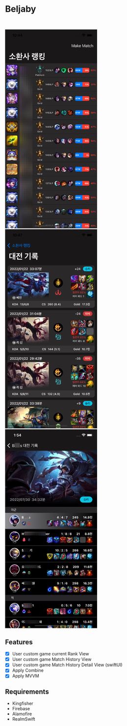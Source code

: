 # Beljaby
<br />
<p align="row">
<img src= "gitImage/rankview.png" width="300" >
<img src= "gitImage/matchview.png" width="300" >
<img src= "gitImage/matchDetailView.png" width="300" >
</p>

## Features

- [x] User custom game current Rank View
- [x] User custom game Match History View
- [x] User custom game Match History Detail View (swiftUI) 
- [x] Apply Combine
- [x] Apply MVVM

## Requirements

- Kingfisher
- Firebase
- Alamofire
- RealmSwift
